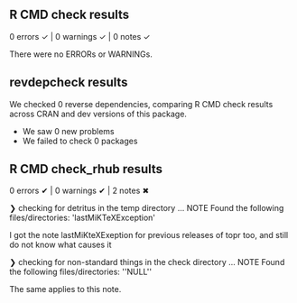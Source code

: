 ## R CMD check results

0 errors ✓ | 0 warnings ✓ | 0 notes ✓

There were no ERRORs or WARNINGs. 

## revdepcheck results

We checked 0 reverse dependencies, comparing R CMD check results across CRAN and dev versions of this package.

 * We saw 0 new problems
 * We failed to check 0 packages

## R CMD check_rhub results

0 errors ✔ | 0 warnings ✔ | 2 notes ✖

❯ checking for detritus in the temp directory ... NOTE
  Found the following files/directories:
    'lastMiKTeXException'

I got the note lastMiKteXExeption for previous releases of topr too, and still do not know what causes it

❯ checking for non-standard things in the check directory ... NOTE
  Found the following files/directories:
    ''NULL''
    
The same applies to this note.
